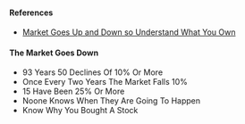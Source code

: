 #### References
- [Market Goes Up and Down so Understand What You Own](https://www.youtube.com/watch?v=YwPbL9W-yv0&t=161s)

#### The Market Goes Down 
- 93 Years 50 Declines Of 10% Or More
- Once Every Two Years The Market Falls 10% 
- 15 Have Been 25% Or More
- Noone Knows When They Are Going To Happen
- Know Why You Bought A Stock 